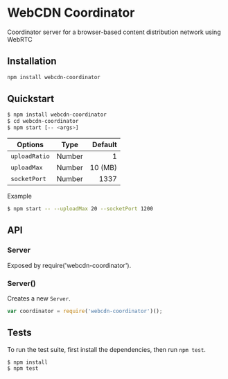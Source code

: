 # WebCDN Coordinator
Coordinator server for a browser-based content distribution network using WebRTC

## Installation
```bash
npm install webcdn-coordinator
```

## Quickstart

```bash
$ npm install webcdn-coordinator
$ cd webcdn-coordinator 
$ npm start [-- <args>]
```

| Options        | Type          | Default     |
| -------------- |:-------------:| -----------:|
| `uploadRatio`  | Number        | 1           |
| `uploadMax`    | Number        | 10 (MB)     |
| `socketPort`   | Number        | 1337        |

Example

```bash
$ npm start -- --uploadMax 20 --socketPort 1200
```

## API

### Server

Exposed by require('webcdn-coordinator').

### Server()

Creates a new `Server`.

```js
var coordinator = require('webcdn-coordinator')();
```

## Tests
To run the test suite, first install the dependencies, then run `npm test`.

```bash
$ npm install
$ npm test
```
